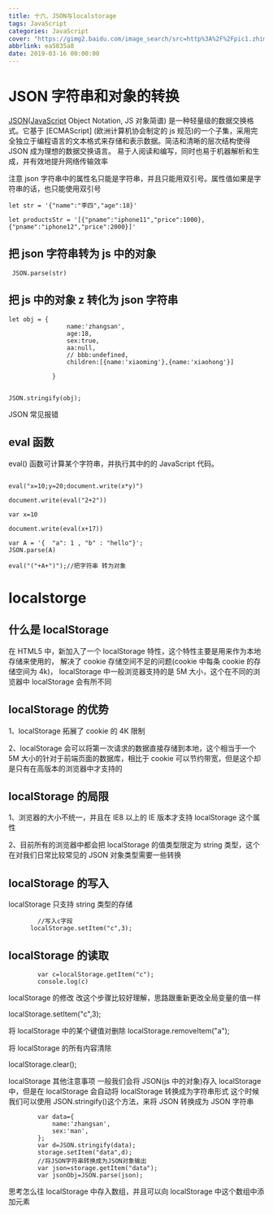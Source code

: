 ```yaml
---
title: 十六、JSON与localstorage
tags: JavaScript
categories: JavaScript
cover: "https://gimg2.baidu.com/image_search/src=http%3A%2F%2Fpic1.zhimg.com%2Fv2-25182ac6197d798d6d8b22d3b0710cbf_1200x500.jpg&refer=http%3A%2F%2Fpic1.zhimg.com&app=2002&size=f9999,10000&q=a80&n=0&g=0n&fmt=jpeg?sec=1645530798&t=e5c6ac493d1c8b04cd2a4740e1cc9870"
abbrlink: ea5835a8
date: 2019-03-16 00:00:00
---
```


# JSON 字符串和对象的转换

[JSON]()([JavaScript]() Object Notation, JS 对象简谱) 是一种轻量级的数据交换格式。它基于 [ECMAScript] (欧洲计算机协会制定的 js 规范)的一个子集，采用完全独立于编程语言的文本格式来存储和表示数据。简洁和清晰的层次结构使得 JSON 成为理想的数据交换语言。 易于人阅读和编写，同时也易于机器解析和生成，并有效地提升网络传输效率

注意 json 字符串中的属性名只能是字符串，并且只能用双引号。属性值如果是字符串的话，也只能使用双引号

```
let str = '{"name":"李四","age":18}'

let productsStr = '[{"pname":"iphone11","price":1000},{"pname":"iphone12","price":2000}]'

```

## 把 json 字符串转为 js 中的对象

```
 JSON.parse(str)
```

## 把 js 中的对象 z 转化为 json 字符串

```
let obj = {
				name:'zhangsan',
				age:18,
				sex:true,
				aa:null,
				// bbb:undefined,
				children:[{name:'xiaoming'},{name:'xiaohong'}]

			}
```

##

```
JSON.stringify(obj);
```

JSON 常见报错

## eval 函数

eval() 函数可计算某个字符串，并执行其中的的 JavaScript 代码。

```

eval("x=10;y=20;document.write(x*y)")

document.write(eval("2+2"))

var x=10

document.write(eval(x+17))

var A = '{  "a": 1 , "b" : "hello"}';
JSON.parse(A)

eval("("+A+")");//把字符串 转为对象
```

# localstorge

## 什么是 localStorage

在 HTML5 中，新加入了一个 localStorage 特性，这个特性主要是用来作为本地存储来使用的，
解决了 cookie 存储空间不足的问题(cookie 中每条 cookie 的存储空间为 4k)，
localStorage 中一般浏览器支持的是 5M 大小，这个在不同的浏览器中 localStorage 会有所不同

## localStorage 的优势

1、localStorage 拓展了 cookie 的 4K 限制

2、localStorage 会可以将第一次请求的数据直接存储到本地，这个相当于一个 5M 大小的针对于前端页面的数据库，相比于 cookie 可以节约带宽，但是这个却是只有在高版本的浏览器中才支持的

## localStorage 的局限

1、浏览器的大小不统一，并且在 IE8 以上的 IE 版本才支持 localStorage 这个属性

2、目前所有的浏览器中都会把 localStorage 的值类型限定为 string 类型，这个在对我们日常比较常见的 JSON 对象类型需要一些转换

## localStorage 的写入

localStorage 只支持 string 类型的存储

            //写入c字段
          localStorage.setItem("c",3);

## localStorage 的读取

            var c=localStorage.getItem("c");
            console.log(c)

localStorage 的修改
改这个步骤比较好理解，思路跟重新更改全局变量的值一样

localStorage.setItem("c",3);

将 localStorage 中的某个键值对删除
localStorage.removeItem("a");

将 localStorage 的所有内容清除

localStorage.clear();

localStorage 其他注意事项
一般我们会将 JSON(js 中的对象)存入 localStorage 中，但是在 localStorage 会自动将 localStorage 转换成为字符串形式
这个时候我们可以使用 JSON.stringify()这个方法，来将 JSON 转换成为 JSON 字符串

            var data={
                name:'zhangsan',
                sex:'man',
            };
            var d=JSON.stringify(data);
            storage.setItem("data",d);
            //将JSON字符串转换成为JSON对象输出
            var json=storage.getItem("data");
            var jsonObj=JSON.parse(json);

思考怎么往 localStorage 中存入数组，并且可以向 localStorage 中这个数组中添加元素
